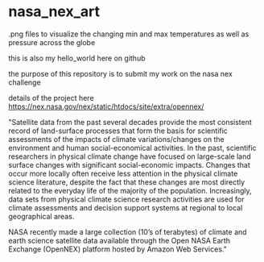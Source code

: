 nasa_nex_art
============

.png files to visualize the changing min and max temperatures as well as pressure across the globe

this is also my hello_world here on github

the purpose of this repository is to submit my work on the nasa nex challenge

details of the project here    https://nex.nasa.gov/nex/static/htdocs/site/extra/opennex/

"Satellite data from the past several decades provide the most consistent record of land-surface processes that form the basis for scientific assessments of the impacts of climate variations/changes on the environment and human social-economical activities. In the past, scientific researchers in physical climate change have focused on large-scale land surface changes with significant social-economic impacts.  Changes that occur more locally often receive less attention in the physical climate science literature, despite the fact that these changes are most directly related to the everyday life of the majority of the population. Increasingly, data sets from physical climate science research activities are used for climate assessments and decision support systems at regional to local geographical areas. 

NASA recently made a large collection (10’s of terabytes) of climate and earth science satellite data available through the Open NASA Earth Exchange (OpenNEX) platform hosted by Amazon Web Services."


